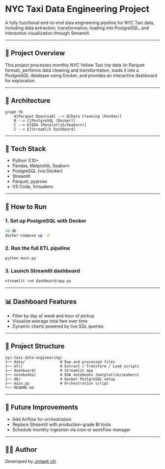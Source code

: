 # NYC Taxi Data Engineering Project

A fully functional end-to-end data engineering pipeline for NYC Taxi data, including data extraction, transformation, loading into PostgreSQL, and interactive visualization through Streamlit.

---

## 🧭 Project Overview

This project processes monthly NYC Yellow Taxi trip data (in Parquet format), performs data cleaning and transformation, loads it into a PostgreSQL database using Docker, and provides an interactive dashboard for exploration.

---

## 🧱 Architecture

```mermaid
graph TD
    A[Parquet Download] --> B[Data Cleaning (Pandas)]
    B --> C[PostgreSQL (Docker)]
    C --> D[EDA (Matplotlib/Seaborn)]
    C --> E[Streamlit Dashboard]
```

---

## 🔧 Tech Stack

- Python 3.10+
- Pandas, Matplotlib, Seaborn
- PostgreSQL (via Docker)
- Streamlit
- Parquet, pyarrow
- VS Code, Virtualenv

---

## 🚀 How to Run

### 1. Set up PostgreSQL with Docker

```bash
cd db
docker-compose up -d
```

### 2. Run the full ETL pipeline

```bash
python main.py
```

### 3. Launch Streamlit dashboard

```bash
streamlit run dashboard/app.py
```

---

## 📊 Dashboard Features

- Filter by day of week and hour of pickup
- Visualize average total fare over time
- Dynamic charts powered by live SQL queries

---

## 📂 Project Structure

```
nyc-taxi-data-engineering/
├── data/                # Raw and processed files
├── etl/                 # Extract / Transform / Load scripts
├── dashboard/           # Streamlit app
├── notebooks/           # EDA notebooks (matplotlib/seaborn)
├── db/                  # Docker PostgreSQL setup
├── main.py              # Orchestration script
└── README.md
```

---

## 🔮 Future Improvements

- Add Airflow for orchestration
- Replace Streamlit with production-grade BI tools
- Schedule monthly ingestion via cron or workflow manager

---

## 🧑‍💻 Author

Developed by [Jintaek Uh](https://github.com/your-github-id)
